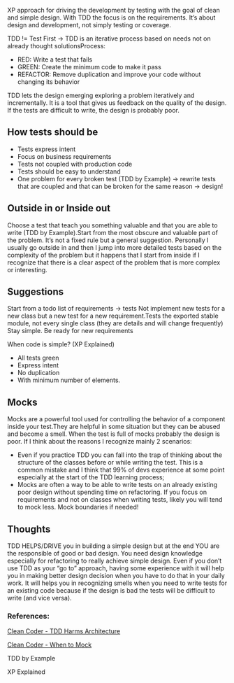 
XP approach for driving the development by testing with the goal of clean and simple design.
With TDD the focus is on the requirements. It’s about design and development, not simply testing or coverage.

TDD != Test First -> TDD is an iterative process based on needs not on already thought solutionsProcess:
* RED: Write a test that fails
* GREEN: Create the minimum code to make it pass
* REFACTOR: Remove duplication and improve your code without changing its behavior

TDD lets the design emerging exploring a problem iteratively and incrementally.
It is a tool that gives us feedback on the quality of the design. 
If the tests are difficult to write, the design is probably poor.

## How tests should be
* Tests express intent
* Focus on business requirements
* Tests not coupled with production code
* Tests should be easy to understand
* One problem for every broken test (TDD by Example) -> rewrite tests that are coupled and that can be broken for the same reason -> design!

## Outside in or Inside out
Choose a test that teach you something valuable and that you are able to write (TDD by Example).Start from the most obscure and valuable part of the problem.
It’s not a fixed rule but a general suggestion. Personally I usually go outside in and then I jump into more detailed tests based on the complexity of the problem but it happens that I start from inside if I recognize that there is a clear aspect of the problem that is more complex or interesting.

## Suggestions
Start from a todo list of requirements -> tests
Not implement new tests for a new class but a new test for a new requirement.Tests the exported stable module, not every single class (they are details and will change frequently)
Stay simple. Be ready for new requirements

When code is simple? (XP Explained)
* All tests green
* Express intent
* No duplication
* With minimum number of elements.

## Mocks
Mocks are a powerful tool used for controlling the behavior of a component inside your test.They are helpful in some situation but they can be abused and become a smell.
When the test is full of mocks probably the design is poor. If I think about the reasons I recognize mainly 2 scenarios:
* Even if you practice TDD you can fall into the trap of thinking about the structure of the classes before or while writing the test. This is a common mistake and I think that 99% of devs experience at some point especially at the start of the TDD learning process;	
*  Mocks are often a way to be able to write tests on an already existing poor design without spending time on		refactoring.
If you focus on requirements and not on classes when writing tests, likely you will tend to mock less. Mock boundaries if needed!

## Thoughts
TDD HELPS/DRIVE you in building a simple design but at the end YOU are the responsible of good or bad design.
You need design knowledge especially for refactoring to really achieve simple design.
Even if you don’t use TDD as your “go to” approach, having some experience with it will help you in making better design decision when you have to do that in your daily work.
It will helps you in recognizing smells when you need to write tests for an existing code because if the design is bad the tests will be difficult to write (and vice versa).

### References:
[Clean Coder - TDD Harms Architecture](https://blog.cleancoder.com/uncle-bob/2017/03/03/TDD-Harms-Architecture.html#:~:text=Yes!,architecture%20%E2%80%93%20TDD%20or%20no%20TDD)

[Clean Coder - When to Mock](https://blog.cleancoder.com/uncle-bob/2014/05/10/WhenToMock.html)

TDD by Example

XP Explained


